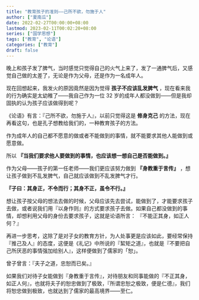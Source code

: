 ```yaml
---
title: "教育孩子的准则——己所不欲，勿施于人"
author: ["夏南瓜"]
date: 2022-02-27T00:00:00+08:00
lastmod: 2023-02-11T00:02:20+08:00
series: ["国学思想"]
tags: ["教育", "论语"]
categories: ["教育"]
draft: false
---
```


晚上和孩子发了脾气，当时感觉只觉得自己的火气上来了，发了一通脾气后，又感觉自己做的太差了，无论是作为父母，还是作为一名成年人。

现在回想起来，我发火的原因竟然是因为觉得 **孩子不应该乱发脾气** ，现在看来我的行为确实是太幼稚了——我自己作为一位 32 岁的成年人都没做到——但是我却固执的认为孩子应该做得到呢？

《论语》有言：『己所不欲，勿施于人』，以前只觉得这是 **修身克己** 的方法，现在再看这句，也是孔子想教给我们的，一种教育孩子的方法。

作为成年人的自己都不愿意的做或者不能做到的事情，就不能要求其他人能做到或愿意做。

所以 **『当我们要求他人要做到的事情，也应该想一想自己是否能做到。』**

作为父母——孩子的第一任老师——我们更应该努力做到 **『身教重于言传』** ，想让孩子做到不乱发脾气，自己就应该做到不乱发脾气才行。

**『子曰：其身正，不令而行；其身不正，虽令不行。』**

想让孩子按父母的想法去做的时候，父母应该先去尝试，能做到了，才能要求孩子去做，或者说我们用『以身作则』的方式要求孩子去做。如果自己都没做到的事情，却想利用父母的身份去要求孩子，这就是论语所言： 『不能正其身，如正人何？』

再进一步思考，这除了是对子女的教育方针，为人处事更是应该如此，要经常保持『推己及人』的态度，这便是《礼记》中所说的『絜矩之道』，也就是『不要把自己所厌恶的事情强加给别人』，这样便做到了儒家的「恕」。

曾子曾言：『夫子之道，忠恕而已矣。』

如果我们对待子女能做到『身教重于言传』，对待朋友和同事能做的『不正其身，如正人何』，也就将夫子的恕忠做到了极致，『所谓忠恕之极致，便是仁德』，我们将恕忠做到极致，也就达到了儒家的最高境界——至仁。
